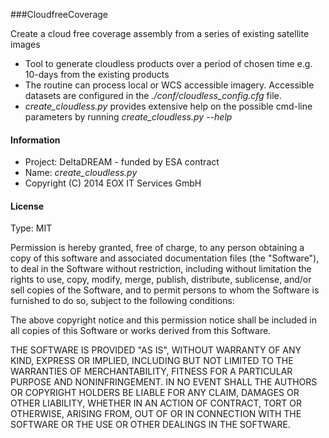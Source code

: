 ###CloudfreeCoverage

Create a cloud free coverage assembly from a series of existing satellite images

- Tool to generate cloudless products over a period of chosen time
e.g. 10-days from the existing products
- The routine can process local or WCS accessible imagery. Accessible datasets
are configured in the *./conf/cloudless_config.cfg*  file.
- *create_cloudless.py*  provides extensive help on the possible cmd-line 
parameters by running   *create_cloudless.py --help*

#### Information

- Project:  DeltaDREAM - funded by ESA contract 
- Name:     *create_cloudless.py* 
- Copyright (C) 2014 EOX IT Services GmbH 


#### License

Type:  MIT

Permission is hereby granted, free of charge, to any person obtaining a copy
of this software and associated documentation files (the "Software"), to deal
in the Software without restriction, including without limitation the rights
to use, copy, modify, merge, publish, distribute, sublicense, and/or sell
copies of the Software, and to permit persons to whom the Software is
furnished to do so, subject to the following conditions:

The above copyright notice and this permission notice shall be included in all
copies of this Software or works derived from this Software.

THE SOFTWARE IS PROVIDED "AS IS", WITHOUT WARRANTY OF ANY KIND, EXPRESS OR
IMPLIED, INCLUDING BUT NOT LIMITED TO THE WARRANTIES OF MERCHANTABILITY,
FITNESS FOR A PARTICULAR PURPOSE AND NONINFRINGEMENT. IN NO EVENT SHALL THE
AUTHORS OR COPYRIGHT HOLDERS BE LIABLE FOR ANY CLAIM, DAMAGES OR OTHER
LIABILITY, WHETHER IN AN ACTION OF CONTRACT, TORT OR OTHERWISE, ARISING FROM,
OUT OF OR IN CONNECTION WITH THE SOFTWARE OR THE USE OR OTHER DEALINGS IN
THE SOFTWARE.

